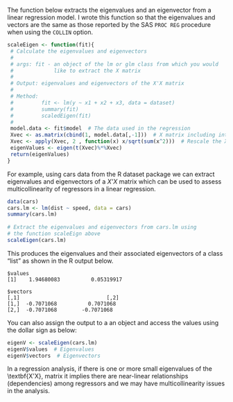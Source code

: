 The function below extracts the eigenvalues and an eigenvector from a linear regression model. I wrote this function so that the eigenvalues and vectors are the same as those reported by the SAS `PROC REG` procedure when using the `COLLIN` option.

```r
scaleEigen <- function(fit){
 # Calculate the eigenvalues and eigenvectors
 #
 # args: fit - an object of the lm or glm class from which you would
 #             like to extract the X matrix
 #
 # Output: eigenvalues and eigenvectors of the X'X matrix
 #
 # Method:
 #         fit <- lm(y ~ x1 + x2 + x3, data = dataset)
 #         summary(fit)
 #         scaledEigen(fit)
 #
 model.data <- fit$model  # The data used in the regression
 Xvec <- as.matrix(cbind(1, model.data[,-1]))  # X matrix including intercept
 Xvec <- apply(Xvec, 2 , function(x) x/sqrt(sum(x^2)))  # Rescale the X matrix
 eigenValues <- eigen(t(Xvec)%*%Xvec)
 return(eigenValues)
}
```

For example, using cars data from the R dataset package we can extract eigenvalues and eigenvectors of a *X\'X* matrix which can be used to assess multicollinearity of regressors in a linear regression.

```r
data(cars)
cars.lm <- lm(dist ~ speed, data = cars)
summary(cars.lm)
 
# Extract the eigenvalues and eigenvectors from cars.lm using
# the function scaleEign above
scaleEigen(cars.lm)
```

This produces the eigenvalues and their associated eigenvectors of a class “list” as shown in the R output below.

```
$values
[1]    1.94680083          0.05319917

$vectors
[,1]                            [,2]
[1,]  -0.7071068          0.7071068
[2,]  -0.7071068        -0.7071068
```

You can also assign the output to a an object and access the values using the dollar sign as below:

```r
eigenV <- scaleEigen(cars.lm) 
eigenV$values  # Eigenvalues
eigenV$vectors  # Eigenvectors
```

In a regression analysis, if there is one or more small eigenvalues of the \textbf{X'X}, matrix it implies there are near-linear relationships (dependencies) among regressors and we may have multicollinearity issues in the analysis.

